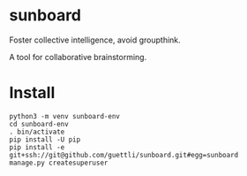 # sunboard

Foster collective intelligence, avoid groupthink.

A tool for collaborative brainstorming.

# Install

```
python3 -m venv sunboard-env
cd sunboard-env
. bin/activate
pip install -U pip
pip install -e git+ssh://git@github.com/guettli/sunboard.git#egg=sunboard
manage.py createsuperuser

```

